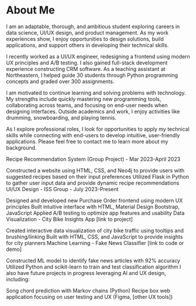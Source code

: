# About Me
I am an adaptable, thorough, and ambitious student exploring careers in data science, UI/UX design, and product management. As my work experiences show, I enjoy opportunities to design solutions, build applications, and support others in developing their technical skills. 

I recently worked as a UI/UX engineer, redesigning a frontend using modern UX principles and A/B testing. I also gained full-stack development experience constructing CRM software. As a teaching assistant at Northeastern, I helped guide 30 students through Python programming concepts and graded over 300 assignments.

I am motivated to continue learning and solving problems with technology. My strengths include quickly mastering new programming tools, collaborating across teams, and focusing on end-user needs when designing interfaces. Outside academics and work, I enjoy activities like drumming, snowboarding, and playing tennis. 

As I explore professional roles, I look for opportunities to apply my technical skills while connecting with end-users to develop intuitive, user-friendly applications. Please feel free to contact me to learn more about my background.

Recipe Recommendation System (Group Project) - Mar 2023-April 2023

Constructed a website using HTML, CSS, and Neo4j to provide users with suggested recipes based on their input preferences
Utilized Flask in Python to gather user input data and provide dynamic recipe recommendations
UI/UX Design - ISS Group - July 2023-Present

Designed and developed new Purchase Order frontend using modern UX principles
Built intuitive interface with HTML, Material Design Bootstrap, JavaScript
Applied A/B testing to optimize app features and usability
Data Visualization - City Bike Insights App [link to project]

Created interactive data visualization of city bike traffic using tooltips and brushing/linking
Built with HTML, CSS, and JavaScript to provide insights for city planners
Machine Learning - Fake News Classifier [link to code or demo]

Constructed ML model to identify fake news articles with 92% accuracy
Utilized Python and scikit-learn to train and test classification algorithm
I also have future projects in progress leveraging AI and UX design, including:

Song chord prediction with Markov chains (Python)
Recipe box web application focusing on user testing and UX (Figma, [other UX tools])
